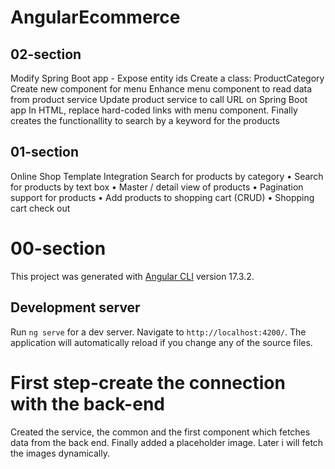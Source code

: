 # AngularEcommerce

## 02-section

Modify Spring Boot app - Expose entity ids
Create a class: ProductCategory
Create new component for menu
Enhance menu component to read data from product service
Update product service to call URL on Spring Boot app
In HTML, replace hard-coded links with menu component.
Finally creates the functionallity to search by a keyword for the products

## 01-section

Online Shop Template Integration
Search for products by category
•
Search for products by text box
• Master / detail view of products
•
Pagination support for products
• Add products to shopping cart (CRUD)
•
Shopping cart check out

# 00-section

This project was generated with [Angular CLI](https://github.com/angular/angular-cli) version 17.3.2.

## Development server

Run `ng serve` for a dev server. Navigate to `http://localhost:4200/`. The application will automatically reload if you change any of the source files.

# First step-create the connection with the back-end

Created the service, the common and the first component which fetches data from the back end. Finally added a placeholder image. Later i will fetch the images dynamically.
